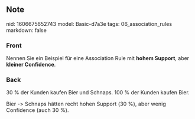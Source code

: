 ## Note
nid: 1606675652743
model: Basic-d7a3e
tags: 06_association_rules
markdown: false

### Front
<p>Nennen Sie ein Beispiel für eine Association Rule mit <b>hohem
Support</b>, aber <b>kleiner Confidence</b>.

### Back
<p>30 % der Kunden kaufen Bier und Schnaps. 100 % der Kunden kaufen Bier.</p><p><span style="letter-spacing: 0.01071em;">Bier -> Schnaps hätten recht hohen Support (30 %), aber wenig Confidence (auch 30 %).</span></p>
